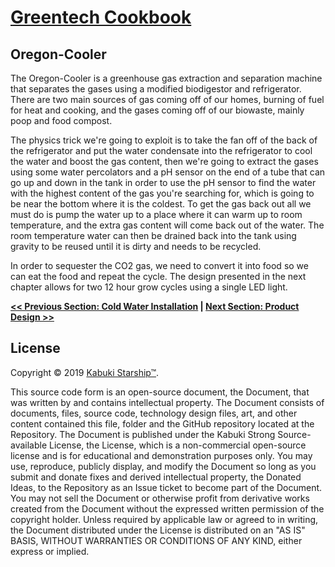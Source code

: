 # [Greentech Cookbook](../)

## Oregon-Cooler

The Oregon-Cooler is a greenhouse gas extraction and separation machine that separates the gases using a modified biodigestor and refrigerator. There are two main sources of gas coming off of our homes, burning of fuel for heat and cooking, and the gases coming off of our biowaste, mainly poop and food compost. 

The physics trick we're going to exploit is to take the fan off of the back of the refrigerator and put the water condensate into the refrigerator to cool the water and boost the gas content, then we're going to extract the gases using some water percolators and a pH sensor on the end of a tube that can go up and down in the tank in order to use the pH sensor to find the water with the highest content of the gas you're searching for, which is going to be near the bottom where it is the coldest. To get the gas back out all we must do is pump the water up to a place where it can warm up to room temperature, and the extra gas content will come back out of the water. The room temperature water can then be drained back into the tank using gravity to be reused until it is dirty and needs to be recycled.

In order to sequester the CO2 gas, we need to convert it into food so we can eat the food and repeat the cycle. The design presented in the next chapter allows for two 12 hour grow cycles using a single LED light.

**[<< Previous Section: Cold Water Installation](../cold_water_heater/installation) | [Next Section: Product Design >>](.md)**

## License

Copyright © 2019 [Kabuki Starship™](kabukistarship.com).

This source code form is an open-source document, the Document, that was written by and contains intellectual property. The Document consists of documents, files, source code, technology design files, art, and other content contained this file, folder and the GitHub repository located at the Repository. The Document is published under the Kabuki Strong Source-available License, the License, which is a non-commercial open-source license and is for educational and demonstration purposes only. You may use, reproduce, publicly display, and modify the Document so long as you submit and donate fixes and derived intellectual property, the Donated Ideas, to the Repository as an Issue ticket to become part of the Document. You may not sell the Document or otherwise profit from derivative works created from the Document without the expressed written permission of the copyright holder. Unless required by applicable law or agreed to in writing, the Document distributed under the License is distributed on an "AS IS" BASIS, WITHOUT WARRANTIES OR CONDITIONS OF ANY KIND, either express or implied.
